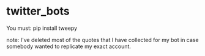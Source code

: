 # twitter_bots
You must:
pip install tweepy

note: I've deleted most of the quotes that I have collected for my bot in case somebody wanted to replicate my exact account.
